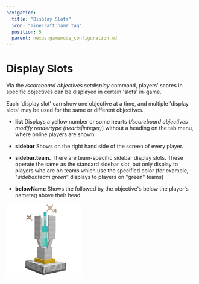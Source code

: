```yaml
---
navigation:
  title: "Display Slots"
  icon: "minecraft:name_tag"
  position: 5
  parent: nexus:gamemode_configuration.md
---
```


# Display Slots

Via the *<Color id="dark_aqua">/scoreboard objectives setdisplay</Color>* command, players' scores in specific objectives can be displayed in certain 'slots' in-game. 

Each 'display slot' can show one objective at a time, and multiple 'display slots' may be used for the same or different objectives.

- **list** 
Displays a yellow number or some hearts (*<Color id="dark_aqua">/scoreboard objectives modify <objective> rendertype (hearts|integer)</Color>*) without a heading on the tab menu, where online players are shown. 

- **sidebar** 
Shows on the right hand side of the screen of every player.

- **sidebar.team.<color>** 
There are team-specific sidebar display slots. These operate the same as the standard sidebar slot, but only display to players who are on teams which use the specified color (for example, "*sidebar.team.green*" displays to players on "green" teams) 

- **belowName** 
Shows the *<Score>* followed by the objective's *<DisplayName>* below the player's nametag above their head.


![](nexus.png)


